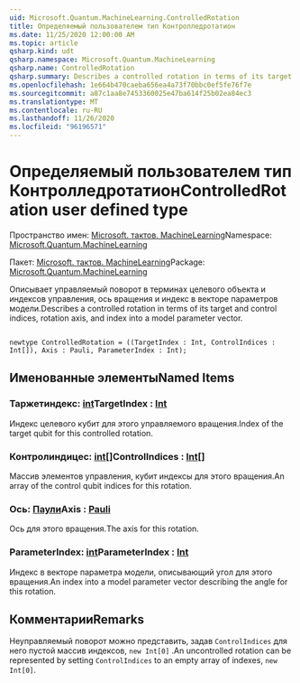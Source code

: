 ```yaml
---
uid: Microsoft.Quantum.MachineLearning.ControlledRotation
title: Определяемый пользователем тип Контролледротатион
ms.date: 11/25/2020 12:00:00 AM
ms.topic: article
qsharp.kind: udt
qsharp.namespace: Microsoft.Quantum.MachineLearning
qsharp.name: ControlledRotation
qsharp.summary: Describes a controlled rotation in terms of its target and control indices, rotation axis, and index into a model parameter vector.
ms.openlocfilehash: 1e664b470caeba656ea4a73f70bbc0ef5fe76f7e
ms.sourcegitcommit: a87c1aa8e7453360025e47ba614f25b02ea84ec3
ms.translationtype: MT
ms.contentlocale: ru-RU
ms.lasthandoff: 11/26/2020
ms.locfileid: "96196571"
---
```

# <a name="controlledrotation-user-defined-type"></a><span data-ttu-id="99d0b-102">Определяемый пользователем тип Контролледротатион</span><span class="sxs-lookup"><span data-stu-id="99d0b-102">ControlledRotation user defined type</span></span>

<span data-ttu-id="99d0b-103">Пространство имен: [Microsoft. тактов. MachineLearning](xref:Microsoft.Quantum.MachineLearning)</span><span class="sxs-lookup"><span data-stu-id="99d0b-103">Namespace: [Microsoft.Quantum.MachineLearning](xref:Microsoft.Quantum.MachineLearning)</span></span>

<span data-ttu-id="99d0b-104">Пакет: [Microsoft. тактов. MachineLearning](https://nuget.org/packages/Microsoft.Quantum.MachineLearning)</span><span class="sxs-lookup"><span data-stu-id="99d0b-104">Package: [Microsoft.Quantum.MachineLearning](https://nuget.org/packages/Microsoft.Quantum.MachineLearning)</span></span>


<span data-ttu-id="99d0b-105">Описывает управляемый поворот в терминах целевого объекта и индексов управления, ось вращения и индекс в векторе параметров модели.</span><span class="sxs-lookup"><span data-stu-id="99d0b-105">Describes a controlled rotation in terms of its target and control indices, rotation axis, and index into a model parameter vector.</span></span>

```qsharp

newtype ControlledRotation = ((TargetIndex : Int, ControlIndices : Int[]), Axis : Pauli, ParameterIndex : Int);
```



## <a name="named-items"></a><span data-ttu-id="99d0b-106">Именованные элементы</span><span class="sxs-lookup"><span data-stu-id="99d0b-106">Named Items</span></span>

### <a name="targetindex--int"></a><span data-ttu-id="99d0b-107">Таржетиндекс: [int](xref:microsoft.quantum.lang-ref.int)</span><span class="sxs-lookup"><span data-stu-id="99d0b-107">TargetIndex : [Int](xref:microsoft.quantum.lang-ref.int)</span></span>

<span data-ttu-id="99d0b-108">Индекс целевого кубит для этого управляемого вращения.</span><span class="sxs-lookup"><span data-stu-id="99d0b-108">Index of the target qubit for this controlled rotation.</span></span>
### <a name="controlindices--int"></a><span data-ttu-id="99d0b-109">Контролиндицес: [int](xref:microsoft.quantum.lang-ref.int)[]</span><span class="sxs-lookup"><span data-stu-id="99d0b-109">ControlIndices : [Int](xref:microsoft.quantum.lang-ref.int)[]</span></span>

<span data-ttu-id="99d0b-110">Массив элементов управления, кубит индексы для этого вращения.</span><span class="sxs-lookup"><span data-stu-id="99d0b-110">An array of the control qubit indices for this rotation.</span></span>
### <a name="axis--pauli"></a><span data-ttu-id="99d0b-111">Ось: [Паули](xref:microsoft.quantum.lang-ref.pauli)</span><span class="sxs-lookup"><span data-stu-id="99d0b-111">Axis : [Pauli](xref:microsoft.quantum.lang-ref.pauli)</span></span>

<span data-ttu-id="99d0b-112">Ось для этого вращения.</span><span class="sxs-lookup"><span data-stu-id="99d0b-112">The axis for this rotation.</span></span>
### <a name="parameterindex--int"></a><span data-ttu-id="99d0b-113">ParameterIndex: [int](xref:microsoft.quantum.lang-ref.int)</span><span class="sxs-lookup"><span data-stu-id="99d0b-113">ParameterIndex : [Int](xref:microsoft.quantum.lang-ref.int)</span></span>

<span data-ttu-id="99d0b-114">Индекс в векторе параметра модели, описывающий угол для этого вращения.</span><span class="sxs-lookup"><span data-stu-id="99d0b-114">An index into a model parameter vector describing the angle for this rotation.</span></span>

## <a name="remarks"></a><span data-ttu-id="99d0b-115">Комментарии</span><span class="sxs-lookup"><span data-stu-id="99d0b-115">Remarks</span></span>

<span data-ttu-id="99d0b-116">Неуправляемый поворот можно представить, задав `ControlIndices` для него пустой массив индексов, `new Int[0]` .</span><span class="sxs-lookup"><span data-stu-id="99d0b-116">An uncontrolled rotation can be represented by setting `ControlIndices` to an empty array of indexes, `new Int[0]`.</span></span>